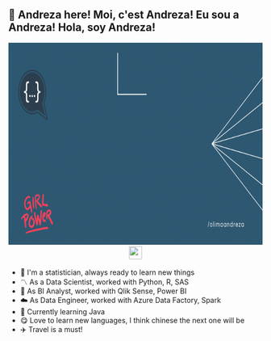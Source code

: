 ## :wave: Andreza here! Moi, c'est Andreza! Eu sou a Andreza! Hola, soy Andreza!
<div align='center'>

<img src="https://github.com/olimaandreza/olimaandreza/blob/2d369f3cde016e3ed75216e39ae63c2f711239d5/olimaandreza20x10.gif" width="800" height="400">

</div>
<div align='center'>
<a href='https://www.linkedin.com/in/andrezaolima/'>
    <img width="26" height="26" src="https://img.icons8.com/metro/26/000000/linkedin.png"/>
</a>
</div>

- :book: I'm a statistician, always ready to learn new things
- :part_alternation_mark: As a Data Scientist, worked with Python, R, SAS
- :pizza: As BI Analyst, worked with Qlik Sense, Power BI
- :cloud: As Data Engineer, worked with Azure Data Factory, Spark
- :muscle: Currently learning Java
- :yum: Love to learn new languages, I think chinese the next one will be 
- :airplane: Travel is a must!

<!--
**olimaandreza/olimaandreza** is a ✨ _special_ ✨ repository because its `README.md` (this file) appears on your GitHub profile.

Here are some ideas to get you started:

- 🔭 I’m currently working on ...
- 🌱 I’m currently learning ...
- 👯 I’m looking to collaborate on ...
- 🤔 I’m looking for help with ...
- 💬 Ask me about ...
- 📫 How to reach me: ...
- 😄 Pronouns: ...
- ⚡ Fun fact: ...
-->

